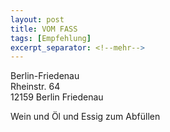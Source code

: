 ```yaml
---
layout: post
title: VOM FASS
tags: [Empfehlung]
excerpt_separator: <!--mehr-->
---
```


Berlin-Friedenau  
Rheinstr. 64  
12159 Berlin Friedenau
<!--mehr-->
Wein und Öl und Essig zum Abfüllen
